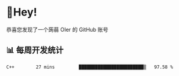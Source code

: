 # 👋Hey!
恭喜您发现了一个蒟蒻 OIer 的 GitHub 账号

## 📊 每周开发统计
<!--START_SECTION:waka-->
```text
C++        27 mins         ████████████████████████▒   97.58 % 
```
<!--END_SECTION:waka-->

